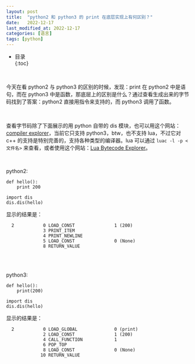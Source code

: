 ```yaml
---
layout: post
title:  "python2 和 python3 的 print 在底层实现上有何区别？"
date:   2022-12-17
last_modified_at: 2022-12-17
categories: [语言]
tags: [python]
---
```


* 目录  
{:toc}
<br/>

今天在看 python2 与 python3 的区别的时候，发现：print 在 python2 中是语句，而在 python3 中是函数，那底层上的区别是什么？通过查看生成出来的字节码找到了答案：python2 直接用指令来支持的，而 python3 调用了函数。  

<br>

查看字节码除了下面展示的用 python 自带的 dis 模块，也可以用这个网站：[compiler explorer](https://gcc.godbolt.org/)，当前它只支持 python3，btw，也不支持 lua，不过它对 c++ 的支持是特别完善的，支持各种类型的编译器。lua 可以通过 `luac -l -p <文件名>` 来查看，或者使用这个网站：[Lua Bytecode Explorer](https://www.luac.nl/)。  

<br>

python2:

```
def hello():
    print 200

import dis
dis.dis(hello)
```
显示的结果是：
```
  2           0 LOAD_CONST               1 (200)
              3 PRINT_ITEM
              4 PRINT_NEWLINE
              5 LOAD_CONST               0 (None)
              8 RETURN_VALUE
```

<br>
<br>

python3:

```
def hello():
    print(200)

import dis
dis.dis(hello)
```
显示的结果是：
```
  2           0 LOAD_GLOBAL              0 (print)
              2 LOAD_CONST               1 (200)
              4 CALL_FUNCTION            1
              6 POP_TOP
              8 LOAD_CONST               0 (None)
             10 RETURN_VALUE
```

<br>
<br>
<br>